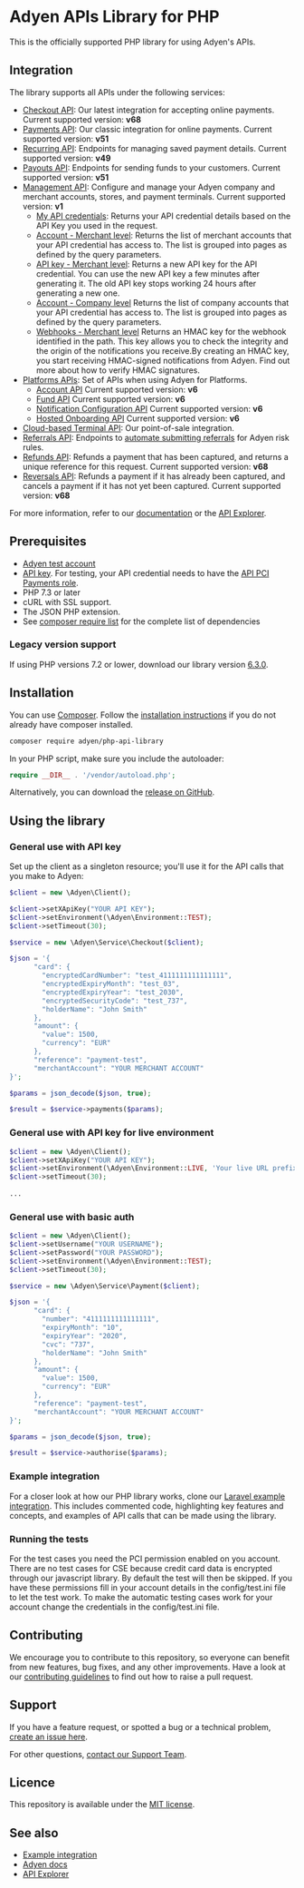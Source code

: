 # Adyen APIs Library for PHP

This is the officially supported PHP library for using Adyen's APIs.

## Integration
The library supports all APIs under the following services:

* [Checkout API](https://docs.adyen.com/api-explorer/#/CheckoutService/v68/overview): Our latest integration for accepting online payments. Current supported version: **v68**
* [Payments API](https://docs.adyen.com/api-explorer/#/Payment/v51/overview): Our classic integration for online payments. Current supported version: **v51**
* [Recurring API](https://docs.adyen.com/api-explorer/#/Recurring/v49/overview): Endpoints for managing saved payment details. Current supported version: **v49**
* [Payouts API](https://docs.adyen.com/api-explorer/#/Payout/v51/overview): Endpoints for sending funds to your customers. Current supported version: 
**v51**
* [Management API](https://docs.adyen.com/api-explorer/#/ManagementService/v1/overview): Configure and manage your Adyen company and merchant accounts, stores, and payment terminals. Current supported version: **v1**
  * [My API credentials](https://docs.adyen.com/api-explorer/#/ManagementService/v1/get/me): Returns your API credential details based on the API Key you used in the request. 
  * [Account - Merchant level](https://docs.adyen.com/api-explorer/#/ManagementService/v1/get/merchants): Returns the list of merchant accounts that your API credential has access to. The list is grouped into pages as defined by the query parameters. 
  * [API key - Merchant level](https://docs.adyen.com/api-explorer/#/ManagementService/v1/post/merchants/{merchantId}/apiCredentials/{apiCredentialId}/generateApiKey): Returns a new API key for the API credential. You can use the new API key a few minutes after generating it. The old API key stops working 24 hours after generating a new one. 
  * [Account - Company level](https://docs.adyen.com/api-explorer/#/ManagementService/v1/get/companies) Returns the list of company accounts that your API credential has access to. The list is grouped into pages as defined by the query parameters. 
  * [Webhooks - Merchant level](https://docs.adyen.com/api-explorer/#/ManagementService/v1/post/merchants/{merchantId}/webhooks/{webhookId}/generateHmac) Returns an HMAC key for the webhook identified in the path. This key allows you to check the integrity and the origin of the notifications you receive.By creating an HMAC key, you start receiving HMAC-signed notifications from Adyen. Find out more about how to verify HMAC signatures.
* [Platforms APIs](https://docs.adyen.com/platforms/api): Set of APIs when using Adyen for Platforms. 
  * [Account API](https://docs.adyen.com/api-explorer/#/Account/v6/overview) Current supported version: **v6**
  * [Fund API](https://docs.adyen.com/api-explorer/#/Fund/v6/overview) Current supported version: **v6**
  * [Notification Configuration API](https://docs.adyen.com/api-explorer/#/NotificationConfigurationService/v6/overview) Current supported version: **v6**
  * [Hosted Onboarding API](https://docs.adyen.com/api-explorer/#/Hop/v6/overview) Current supported version: **v6**
* [Cloud-based Terminal API](https://docs.adyen.com/point-of-sale/terminal-api-reference): Our point-of-sale integration.
* [Referrals API](https://docs.adyen.com/risk-management/automate-submitting-referrals/referrals-api-reference): Endpoints to [automate submitting referrals](https://docs.adyen.com/risk-management/automate-submitting-referrals) for Adyen risk rules.
* [Refunds API](https://docs.adyen.com/api-explorer/#/CheckoutService/v68/post/payments/{paymentPspReference}/refunds): Refunds a payment that has been captured, and returns a unique reference for this request. Current supported version: **v68**
* [Reversals API](https://docs.adyen.com/api-explorer/#/CheckoutService/v68/post/payments/{paymentPspReference}/reversals): Refunds a payment if it has already been captured, and cancels a payment if it has not yet been captured. Current supported version: **v68**

For more information, refer to our [documentation](https://docs.adyen.com/) or the [API Explorer](https://docs.adyen.com/api-explorer/).


## Prerequisites

- [Adyen test account](https://docs.adyen.com/get-started-with-adyen)
- [API key](https://docs.adyen.com/development-resources/api-credentials#generate-api-key). For testing, your API credential needs to have the [API PCI Payments role](https://docs.adyen.com/development-resources/api-credentials#roles).
- PHP 7.3 or later
- cURL with SSL support.
- The JSON PHP extension.
- See [composer require list](https://github.com/Adyen/adyen-php-api-library/blob/develop/composer.json#L10) for the complete list of dependencies

### Legacy version support

If using PHP versions 7.2 or lower, download our library version [6.3.0](https://github.com/Adyen/adyen-php-api-library/releases/tag/6.3.0).

## Installation

You can use [Composer](https://getcomposer.org/). Follow the [installation instructions](https://getcomposer.org/doc/00-intro.md) if you do not already have composer installed.

~~~~ bash
composer require adyen/php-api-library
~~~~

In your PHP script, make sure you include the autoloader:

~~~~ php
require __DIR__ . '/vendor/autoload.php';
~~~~

Alternatively, you can download the [release on GitHub](https://github.com/Adyen/adyen-php-api-library/releases).

## Using the library

### General use with API key

Set up the client as a singleton resource; you'll use it for the API calls that you make to Adyen:

~~~~ php
$client = new \Adyen\Client();

$client->setXApiKey("YOUR API KEY");
$client->setEnvironment(\Adyen\Environment::TEST);
$client->setTimeout(30);

$service = new \Adyen\Service\Checkout($client);

$json = '{
      "card": {
        "encryptedCardNumber": "test_4111111111111111",
        "encryptedExpiryMonth": "test_03",
        "encryptedExpiryYear": "test_2030",
        "encryptedSecurityCode": "test_737",
        "holderName": "John Smith"
      },
      "amount": {
        "value": 1500,
        "currency": "EUR"
      },
      "reference": "payment-test",
      "merchantAccount": "YOUR MERCHANT ACCOUNT"
}';

$params = json_decode($json, true);

$result = $service->payments($params);
~~~~

### General use with API key for live environment
~~~~ php
$client = new \Adyen\Client();
$client->setXApiKey("YOUR API KEY");
$client->setEnvironment(\Adyen\Environment::LIVE, 'Your live URL prefix');
$client->setTimeout(30);
 
...
~~~~

### General use with basic auth
~~~~ php
$client = new \Adyen\Client();
$client->setUsername("YOUR USERNAME");
$client->setPassword("YOUR PASSWORD");
$client->setEnvironment(\Adyen\Environment::TEST);
$client->setTimeout(30);

$service = new \Adyen\Service\Payment($client);

$json = '{
      "card": {
        "number": "4111111111111111",
        "expiryMonth": "10",
        "expiryYear": "2020",
        "cvc": "737",
        "holderName": "John Smith"
      },
      "amount": {
        "value": 1500,
        "currency": "EUR"
      },
      "reference": "payment-test",
      "merchantAccount": "YOUR MERCHANT ACCOUNT"
}';

$params = json_decode($json, true);

$result = $service->authorise($params);
~~~~

### Example integration

For a closer look at how our PHP library works, clone our [Laravel example integration](https://github.com/adyen-examples/adyen-php-online-payments). This includes commented code, highlighting key features and concepts, and examples of API calls that can be made using the library.

### Running the tests
For the test cases you need the PCI permission enabled on you account. There are no test cases for CSE because credit card data is encrypted through our javascript library.
By default the test will then be skipped. If you have these permissions fill in your account details in the config/test.ini file to let the test work.
To make the automatic testing cases work for your account change the credentials in the config/test.ini file.

## Contributing

We encourage you to contribute to this repository, so everyone can benefit from new features, bug fixes, and any other improvements.
Have a look at our [contributing guidelines](https://github.com/Adyen/adyen-php-api-library/blob/develop/CONTRIBUTING.md) to find out how to raise a pull request.

## Support
If you have a feature request, or spotted a bug or a technical problem, [create an issue here](https://github.com/Adyen/adyen-php-api-library/issues/new/choose).

For other questions, [contact our Support Team](https://www.adyen.help/hc/en-us/requests/new?ticket_form_id=360000705420).

## Licence
This repository is available under the [MIT license](https://github.com/Adyen/adyen-php-api-library/blob/main/LICENSE).

## See also
* [Example integration](https://github.com/adyen-examples/adyen-php-online-payments)
* [Adyen docs](https://docs.adyen.com/)
* [API Explorer](https://docs.adyen.com/api-explorer/)
